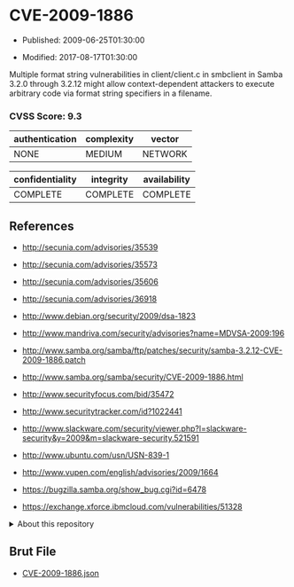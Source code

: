 # CVE-2009-1886

- Published: 2009-06-25T01:30:00

- Modified: 2017-08-17T01:30:00

Multiple format string vulnerabilities in client/client.c in smbclient in Samba 3.2.0 through 3.2.12 might allow context-dependent attackers to execute arbitrary code via format string specifiers in a filename.

### CVSS Score: **9.3**

| authentication | complexity | vector |
| --- | --- | --- |
| NONE | MEDIUM | NETWORK |

| confidentiality | integrity | availability |
| --- | --- | --- |
| COMPLETE | COMPLETE | COMPLETE |

## References

* http://secunia.com/advisories/35539

* http://secunia.com/advisories/35573

* http://secunia.com/advisories/35606

* http://secunia.com/advisories/36918

* http://www.debian.org/security/2009/dsa-1823

* http://www.mandriva.com/security/advisories?name=MDVSA-2009:196

* http://www.samba.org/samba/ftp/patches/security/samba-3.2.12-CVE-2009-1886.patch

* http://www.samba.org/samba/security/CVE-2009-1886.html

* http://www.securityfocus.com/bid/35472

* http://www.securitytracker.com/id?1022441

* http://www.slackware.com/security/viewer.php?l=slackware-security&y=2009&m=slackware-security.521591

* http://www.ubuntu.com/usn/USN-839-1

* http://www.vupen.com/english/advisories/2009/1664

* https://bugzilla.samba.org/show_bug.cgi?id=6478

* https://exchange.xforce.ibmcloud.com/vulnerabilities/51328

<details>
<summary>About this repository</summary> 

  This repository is part of the project [Live Hack CVE](https://github.com/Live-Hack-CVE). Main website can be found [www.live-hack.org](https://www.live-hack.org) 
  
  Made by [Sn0wAlice](https://github.com/Sn0wAlice) for the people that care about security and need to have a feed of the latest CVEs. Hope you enjoy it, don't forget to star the repo and follow me on [Twitter](https://twitter.com/Sn0wAlice) and [Github](https://github.com/Sn0wAlice). And that is my [personnal website](https://www.alice-snow.me/)

  - [Home Page](https://github.com/Live-Hack-CVE)
  - [Framework](https://github.com/Live-Hack-CVE/cve-framework)
  - [CVE database](https://github.com/Live-Hack-CVE/full_database)
  - [Changelog](https://github.com/Live-Hack-CVE/Changelog)
</details>

## Brut File

* [CVE-2009-1886.json](https://raw.githubusercontent.com/Live-Hack-CVE/full_database/main/cves/2009/CVE-2009-1886.json)

